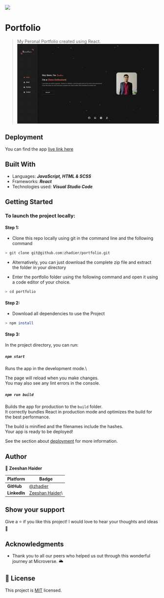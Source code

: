 <!-- @format -->

![](https://img.shields.io/static/v1?label=BY&message=ZeeshanHaider&color=red)

# Portfolio

> My Peronal Portfolio created using React.
> ![Desktop Preview](./preview.png)

## Deployment

You can find the app [live link here](https://portfolio-zhadier.netlify.app/)

## Built With

- Languages: _**JavaScript, HTML & SCSS**_
- Frameworks: _**React**_
- Technologies used: _**Visual Studio Code**_

## Getting Started

### To launch the project locally:

#### Step 1:

- Clone this repo locally using git in the command line and the following command

```bash
> git clone git@github.com:zhadier/portfolio.git
```

- Alternatively, you can just download the complete zip file and extract the folder in your directory

- Enter the portfolio folder using the following command and open it using a code editor of your choice.

```bash
> cd portfolio
```

#### Step 2:

- Download all dependencies to use the Project

```bash
> npm install
```

#### Step 3:

In the project directory, you can run:

##### `npm start`

Runs the app in the development mode.\

The page will reload when you make changes.\
You may also see any lint errors in the console.

##### `npm run build`

Builds the app for production to the `build` folder.\
It correctly bundles React in production mode and optimizes
the build for the best performance.

The build is minified and the filenames include the
hashes.\
Your app is ready to be deployed!

See the section about
[deployment](https://facebook.github.io/create-react-app/docs/deployment)
for more information.

## Author

👤 **Zeeshan Haider**

| Platform     | Badge                                                     |
| ------------ | --------------------------------------------------------- |
| **GitHub**   | [@zhadier](https://github.com/zhadier)                    |
| **LinkedIn** | [Zeeshan Haider](https://www.linkedin.com/in/zhadier39/)\ |

## Show your support

Give a ⭐️ if you like this project!
I would love to hear your thoughts and ideas 🖤

## Acknowledgments

- Thank you to all our peers who helped us out through this wonderful journey at Microverse. 🌥️

## 📝 License

This project is [MIT](./MIT.md) licensed.

